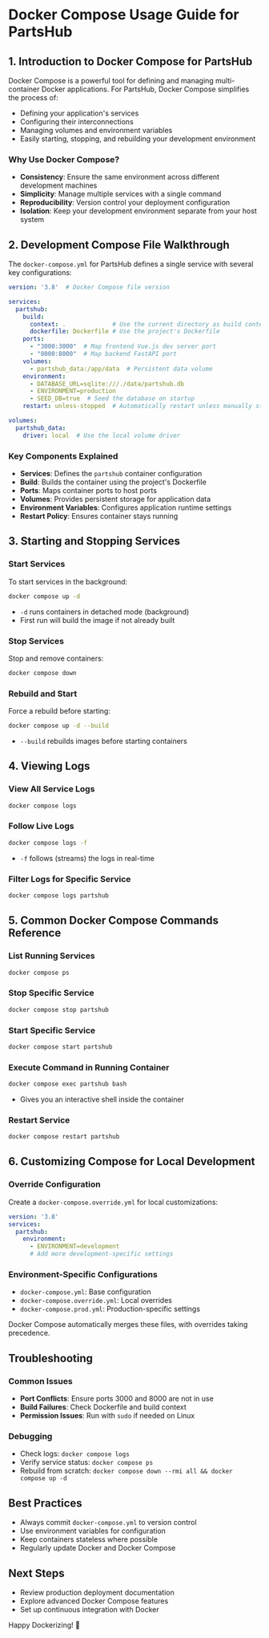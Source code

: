 # Docker Compose Usage Guide for PartsHub

## 1. Introduction to Docker Compose for PartsHub

Docker Compose is a powerful tool for defining and managing multi-container Docker applications. For PartsHub, Docker Compose simplifies the process of:
- Defining your application's services
- Configuring their interconnections
- Managing volumes and environment variables
- Easily starting, stopping, and rebuilding your development environment

### Why Use Docker Compose?
- **Consistency**: Ensure the same environment across different development machines
- **Simplicity**: Manage multiple services with a single command
- **Reproducibility**: Version control your deployment configuration
- **Isolation**: Keep your development environment separate from your host system

## 2. Development Compose File Walkthrough

The `docker-compose.yml` for PartsHub defines a single service with several key configurations:

```yaml
version: '3.8'  # Docker Compose file version

services:
  partshub:
    build:
      context: .             # Use the current directory as build context
      dockerfile: Dockerfile # Use the project's Dockerfile
    ports:
      - "3000:3000"  # Map frontend Vue.js dev server port
      - "8000:8000"  # Map backend FastAPI port
    volumes:
      - partshub_data:/app/data  # Persistent data volume
    environment:
      - DATABASE_URL=sqlite:///./data/partshub.db
      - ENVIRONMENT=production
      - SEED_DB=true  # Seed the database on startup
    restart: unless-stopped  # Automatically restart unless manually stopped

volumes:
  partshub_data:
    driver: local  # Use the local volume driver
```

### Key Components Explained
- **Services**: Defines the `partshub` container configuration
- **Build**: Builds the container using the project's Dockerfile
- **Ports**: Maps container ports to host ports
- **Volumes**: Provides persistent storage for application data
- **Environment Variables**: Configures application runtime settings
- **Restart Policy**: Ensures container stays running

## 3. Starting and Stopping Services

### Start Services
To start services in the background:
```bash
docker compose up -d
```
- `-d` runs containers in detached mode (background)
- First run will build the image if not already built

### Stop Services
Stop and remove containers:
```bash
docker compose down
```

### Rebuild and Start
Force a rebuild before starting:
```bash
docker compose up -d --build
```
- `--build` rebuilds images before starting containers

## 4. Viewing Logs

### View All Service Logs
```bash
docker compose logs
```

### Follow Live Logs
```bash
docker compose logs -f
```
- `-f` follows (streams) the logs in real-time

### Filter Logs for Specific Service
```bash
docker compose logs partshub
```

## 5. Common Docker Compose Commands Reference

### List Running Services
```bash
docker compose ps
```

### Stop Specific Service
```bash
docker compose stop partshub
```

### Start Specific Service
```bash
docker compose start partshub
```

### Execute Command in Running Container
```bash
docker compose exec partshub bash
```
- Gives you an interactive shell inside the container

### Restart Service
```bash
docker compose restart partshub
```

## 6. Customizing Compose for Local Development

### Override Configuration
Create a `docker-compose.override.yml` for local customizations:

```yaml
version: '3.8'
services:
  partshub:
    environment:
      - ENVIRONMENT=development
      # Add more development-specific settings
```

### Environment-Specific Configurations
- `docker-compose.yml`: Base configuration
- `docker-compose.override.yml`: Local overrides
- `docker-compose.prod.yml`: Production-specific settings

Docker Compose automatically merges these files, with overrides taking precedence.

## Troubleshooting

### Common Issues
- **Port Conflicts**: Ensure ports 3000 and 8000 are not in use
- **Build Failures**: Check Dockerfile and build context
- **Permission Issues**: Run with `sudo` if needed on Linux

### Debugging
- Check logs: `docker compose logs`
- Verify service status: `docker compose ps`
- Rebuild from scratch: `docker compose down --rmi all && docker compose up -d`

## Best Practices
- Always commit `docker-compose.yml` to version control
- Use environment variables for configuration
- Keep containers stateless where possible
- Regularly update Docker and Docker Compose

## Next Steps
- Review production deployment documentation
- Explore advanced Docker Compose features
- Set up continuous integration with Docker

Happy Dockerizing! 🐳